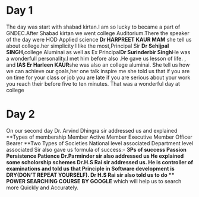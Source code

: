 
# Day 1
The day was start with shabad kirtan.I am so lucky to became a part of GNDEC.After Shabad kirtan we went college Auditorium.There the speaker of the day were HOD Applied science **Dr HARPREET KAUR MAM** she tell us about college.her simplicity I like the most,Principal Sir **Dr Sehijpal SINGH**,college Aluminai as well as Ex Principal**Dr Surinderbir Singh**He was a wonderfull personality.I met him before also .He gave us lesson of life. , and **IAS Er Harleen KAUR**she was also an  college aluminai. She tell us how we can achieve our goals,her one talk inspire me she told us  that if you are on time for your class or job you are late if you are serious about your work you reach their before five to ten minutes.
That was a wonderful day at college
# Day 2
On our second day Dr. Arvind Dhingra sir addressed us and explained
**Types of membership
Member
Active Member
Executive Member
Officer Bearer
**Two Types of Societies
National level associated
Department level associated
Sir also gave us formula of success:-
**3Ps of success
Passion
Persistence
Patience
**Dr.Parminder sir** also addressed us He explained some scholorship schemes
**Dr.H.S Rai sir** addressed us. He is controller of examinations and told us that Principle in Software development is DRY(DON’T REPEAT YOURSELF).
Dr H.S Rai sir also told us to do ** POWER SEARCHING COURSE BY GOOGLE** which will help us to search more Quickly and Accurately.
